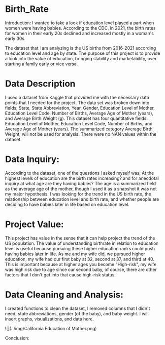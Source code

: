 # Birth_Rate

Introduction:
I wanted to take a look if education level played a part when women were having babies.  According to the CDC, in 2021, the birth rates for women in their early 20s declined and increased mostly in a woman's early 30s.  

The dataset that I am analyzing is the US births from 2016-2021 according to education level and age by state.  The purpose of this project is to provide a look into the value of education, bringing stability and marketability, over starting a family early or vice versa.

# Data Description

I used a dataset from Kaggle that provided me with the necessary data points that I needed for the project.  The data set was broken down into fields; State,	State Abbreviation,	Year,	Gender,	Education Level of Mother,	Education Level Code,	Number of Births,	Average Age of Mother (years), and	Average Birth Weight (g). This dataset has four quantitative fields: Education Level of Mother, Education Level Code, Number of Births, and Average Age of Mother (years).  The summarized category Average Birth Weight, will not be used for analysis.  There were no NAN values within the dataset. 

# Data Inquiry:

According to the dataset, one of the questions I asked myself was; At the highest levels of education are the birth rates increasing? and for anecdotal inquiry at what age are they having babies?  The age is a summarized field as the average age of the mother, though I used it as a snapshot it was not my major hypothesis.  I was looking for the trend in the US birth rate, the relationship between education level and birth rate, and whether people are deciding to have babies later in life based on education level.

# Project Value:

This project has value in the sense that it can help project the trend of the US population.  The value of understanding birthrate in relation to education level is useful because pursuing these higher education ranks could push having babies later in life.  As me and my wife did, we pursued higher education, my wife had our first baby at 32, second at 37, and third at 40.  This is important because at higher ages you become "High-risk", my wife was high risk due to age since our second baby, of course, there are other factors that I don't get into that cause high-risk status.

# Data Cleaning and Analysis:

I created functions to clean the dataset, I removed columns that I didn't need, state abbreviations, gender (of the baby), and baby weight.  I will insert graphs, visualizations, and data here.

![](../img/California Education of Mother.png)

Conclusion:

